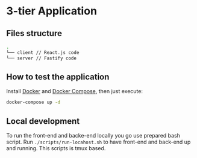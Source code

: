 # 3-tier Application

## Files structure

```sh
.
└── client // React.js code
└── server // Fastify code
```

## How to test the application

Install [Docker](https://docs.docker.com/engine/install/) and [Docker Compose](https://docs.docker.com/compose/install/), then just execute:

```sh
docker-compose up -d
```
## Local development

To run the front-end and backe-end locally you go use prepared bash script. Run `./scripts/run-locahost.sh` to have front-end and back-end up and running. This scripts is tmux based.
